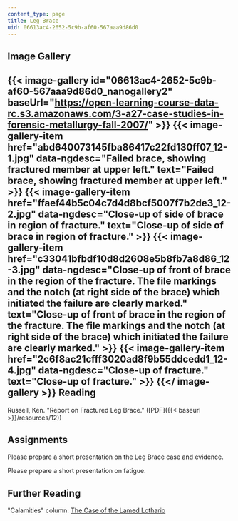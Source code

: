 ```yaml
---
content_type: page
title: Leg Brace
uid: 06613ac4-2652-5c9b-af60-567aaa9d86d0
---
```


Image Gallery
-------------
{{< image-gallery id="06613ac4-2652-5c9b-af60-567aaa9d86d0_nanogallery2" baseUrl="https://open-learning-course-data-rc.s3.amazonaws.com/3-a27-case-studies-in-forensic-metallurgy-fall-2007/" >}}
{{< image-gallery-item href="abd640073145fba86417c22fd130ff07_12-1.jpg" data-ngdesc="Failed brace, showing fractured member at upper left." text="Failed brace, showing fractured member at upper left." >}}
{{< image-gallery-item href="ffaef44b5c04c7d4d8bcf5007f7b2de3_12-2.jpg" data-ngdesc="Close-up of side of brace in region of fracture." text="Close-up of side of brace in region of fracture." >}}
{{< image-gallery-item href="c33041bfbdf10d8d2608e5b8fb7a8d86_12-3.jpg" data-ngdesc="Close-up of front of brace in the region of the fracture. The file markings and the notch (at right side of the brace) which initiated the failure are clearly marked." text="Close-up of front of brace in the region of the fracture. The file markings and the notch (at right side of the brace) which initiated the failure are clearly marked." >}}
{{< image-gallery-item href="2c6f8ac21cfff3020ad8f9b55ddcedd1_12-4.jpg" data-ngdesc="Close-up of fracture." text="Close-up of fracture." >}}
{{</ image-gallery >}}
Reading
-------

Russell, Ken. "Report on Fractured Leg Brace." ([PDF]({{< baseurl >}}/resources/12))

Assignments
-----------

Please prepare a short presentation on the Leg Brace case and evidence.

Please prepare a short presentation on fatigue.

Further Reading
---------------

"Calamities" column: [The Case of the Lamed Lothario](https://www.designnews.com/materials-assembly/case-lamed-lothario/197338269128175)